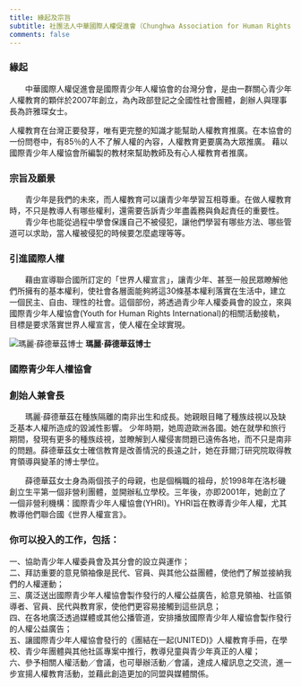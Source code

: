 ```yaml
---
title: 緣起及宗旨
subtitle: 社團法人中華國際人權促進會（Chunghwa Association for Human Rights，CAHR）
comments: false
---
```

 ### 緣起

　　中華國際人權促進會是國際青少年人權協會的台灣分會，是由一群關心青少年人權教育的顆伴於2007年創立，為內政部登記之全國性社會團體，創辦人與理事長為許雅琛女士。

人權教育在台灣正要發芽，唯有更完整的知識才能幫助人權教育推廣。在本協會的一份問卷中，有85％的人不了解人權的內容，人權教育更要廣為大眾推廣。
藉以國際青少年人權協會所編製的教材來幫助教師及有心人權教育者推廣。
 

### 宗旨及願景
　　青少年是我們的未來，而人權教育可以讓青少年學習互相尊重。在做人權教育時，不只是教導人有哪些權利，還需要告訴青少年盡義務與負起責任的重要性。
　　青少年也能從過程中學會保護自己不被侵犯，讓他們學習有哪些方法、哪些管道可以求助，當人權被侵犯的時候要怎麼處理等等。

 

### 引進國際人權

　　藉由宣導聯合國所訂定的「世界人權宣言」，讓青少年、甚至一般民眾瞭解他們所擁有的基本權利，使社會各層面能夠將這30條基本權利落實在生活中，建立一個民主、自由、理性的社會。這個部份，將透過青少年人權委員會的設立，來與國際青少年人權協會(Youth for Human Rights International)的相關活動接軌，目標是要求落實世界人權宣言，使人權在全球實現。

 



![瑪麗‧薛德華茲博士](/img/mary.png)
**瑪麗‧薛德華茲博士**
### 國際青少年人權協會
### 創始人兼會長
　　瑪麗‧薛德華茲在種族隔離的南非出生和成長。她親眼目睹了種族歧視以及缺乏基本人權所造成的毀滅性影響。 少年時期，她周遊歐洲各國。她在就學和旅行期間，發現有更多的種族歧視，並瞭解到人權侵害問題已遠佈各地，而不只是南非的問題。薛德華茲女士確信教育是改善情況的長遠之計，她在菲爾汀研究院取得教育領導與變革的博士學位。

　　薛德華茲女士身為兩個孩子的母親，也是個稱職的祖母，於1998年在洛杉磯創立生平第一個非營利團體，並開辦私立學校。三年後，亦即2001年，她創立了一個非營利機構：國際青少年人權協會(YHRI)。YHRI旨在教導青少年人權，尤其教導他們聯合國《世界人權宣言》。

 

### 你可以投入的工作，包括：

一、協助青少年人權委員會及其分會的設立與運作；  
二、拜訪重要的意見領袖像是民代、官員、與其他公益團體，使他們了解並接納我們的人權運動；  
三、廣泛送出國際青少年人權協會製作發行的人權公益廣告，給意見領袖、社區領導者、官員、民代與教育家，使他們更容易接觸到這些訊息；  
四、在各地廣泛透過媒體或其他公播管道，安排播放國際青少年人權協會製作發行的人權公益廣告；  
五、讓國際青少年人權協會發行的《團結在一起(UNITED)》人權教育手冊，在學校、青少年團體與其他社區專案中推行，教導兒童與青少年真正的人權；  
六、參予相關人權活動／會議，也可舉辦活動／會議，達成人權訊息之交流，進一步宣揚人權教育活動，並藉此創造更加的同盟與媒體關係。  
